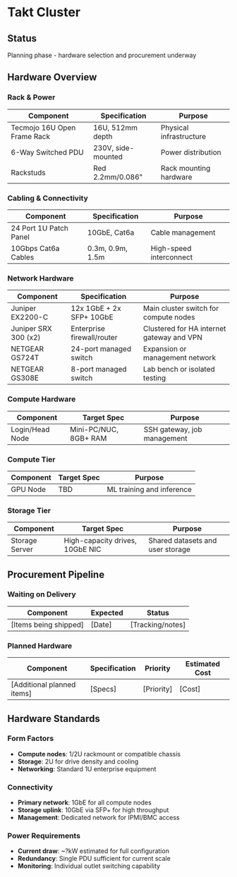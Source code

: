 # Takt Cluster

## Status

Planning phase - hardware selection and procurement underway

## Hardware Overview

### Rack & Power

| Component | Specification | Purpose |
|-----------|---------------|---------|
| Tecmojo 16U Open Frame Rack | 16U, 512mm depth | Physical infrastructure |
| 6-Way Switched PDU | 230V, side-mounted | Power distribution |
| Rackstuds | Red 2.2mm/0.086" | Rack mounting hardware |

### Cabling & Connectivity

| Component | Specification | Purpose |
|-----------|---------------|---------|
| 24 Port 1U Patch Panel | 10GbE, Cat6a | Cable management |
| 10Gbps Cat6a Cables | 0.3m, 0.9m, 1.5m | High-speed interconnect |

### Network Hardware

| Component | Specification | Purpose |
|-----------|---------------|---------|
| Juniper EX2200-C | 12x 1GbE + 2x SFP+ 10GbE | Main cluster switch for compute nodes |
| Juniper SRX 300 (x2) | Enterprise firewall/router | Clustered for HA internet gateway and VPN |
| NETGEAR GS724T | 24-port managed switch | Expansion or management network |
| NETGEAR GS308E | 8-port managed switch | Lab bench or isolated testing |

### Compute Hardware

| Component | Target Spec | Purpose |
|-----------|-------------|---------|
| Login/Head Node | Mini-PC/NUC, 8GB+ RAM | SSH gateway, job management |

### Compute Tier

| Component | Target Spec | Purpose |
|-----------|-------------|---------|
| GPU Node | TBD | ML training and inference |

### Storage Tier

| Component | Target Spec | Purpose |
|-----------|-------------|---------|
| Storage Server | High-capacity drives, 10GbE NIC | Shared datasets and user storage |

## Procurement Pipeline

### Waiting on Delivery

| Component | Expected | Status |
|-----------|----------|--------|
| [Items being shipped] | [Date] | [Tracking/notes] |

### Planned Hardware

| Component | Specification | Priority | Estimated Cost |
|-----------|---------------|----------|----------------|
| [Additional planned items] | [Specs] | [Priority] | [Cost] |

## Hardware Standards

### Form Factors

- **Compute nodes**: 1/2U rackmount or compatible chassis
- **Storage**: 2U for drive density and cooling
- **Networking**: Standard 1U enterprise equipment

### Connectivity

- **Primary network**: 1GbE for all compute nodes
- **Storage uplink**: 10GbE via SFP+ for high throughput
- **Management**: Dedicated network for IPMI/BMC access

### Power Requirements

- **Current draw**: ~?kW estimated for full configuration
- **Redundancy**: Single PDU sufficient for current scale
- **Monitoring**: Individual outlet switching capability
